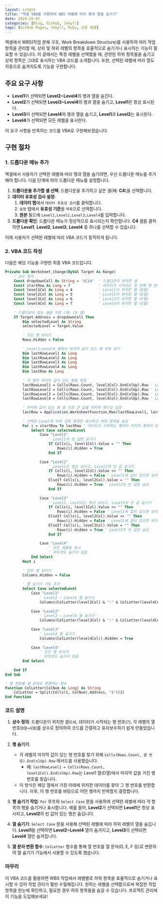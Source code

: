 ```yaml
---
layout: single
title: "엑셀 VBA를 사용하여 WBS 레벨에 따라 행과 열을 숨기기"
date: 2024-10-05
categories: [Blog, GitHub, Jekyll]
tags: [GitHub Pages, Jekyll, Ruby, 오류 해결]
---
```


엑셀에서 WBS(작업 분해 구조, Work Breakdown Structure)를 사용하여 여러 작업 항목을 관리할 때, 상위 및 하위 레벨의 항목을 효율적으로 숨기거나 표시하는 기능이 필요할 수 있습니다. 이 글에서는 특정 레벨을 선택했을 때, 관련된 하위 항목들을 숨기고 상위 항목은 그대로 표시하는 VBA 코드를 소개합니다. 또한, 선택된 레벨에 따라 열도 자동으로 숨겨지도록 기능을 구현합니다.

## 주요 요구 사항

- **Level1**이 선택되면 **Level2~Level4**의 행과 열을 숨긴다.
- **Level2**가 선택되면 **Level3~Level4**의 행과 열을 숨기고, **Level1**은 항상 표시된다.
- **Level3**이 선택되면 **Level4**의 행과 열을 숨기고, **Level1**과 **Level2**는 표시된다.
- **Level4**가 선택되면 모든 레벨을 표시한다.

이 요구 사항을 만족하는 코드를 VBA로 구현해보겠습니다.

## 구현 절차

### 1. 드롭다운 메뉴 추가

엑셀에서 사용자가 선택한 레벨에 따라 행과 열을 숨기려면, 우선 드롭다운 메뉴를 추가해야 합니다. 다음 단계에 따라 드롭다운 메뉴를 설정합니다.

1. **드롭다운을 추가할 셀 선택**: 드롭다운을 추가하고 싶은 셀(예: **C4**)을 선택합니다.
2. **데이터 유효성 검사 설정**: 
    1. **데이터 탭**에서 `데이터 유효성 검사`를 클릭합니다.
    2. `설정` 탭에서 **유효성 기준**을 `목록`으로 선택합니다.
    3. **원본** 필드에 `Level1,Level2,Level3,Level4`를 입력합니다.
3. **드롭다운 확인**: 드롭다운 메뉴가 정상적으로 표시되는지 확인합니다. **C4** 셀을 클릭하면 **Level1**, **Level2**, **Level3**, **Level4** 중 하나를 선택할 수 있습니다.

이제 사용자가 선택한 레벨에 따라 VBA 코드가 동작하게 됩니다.

### 2. VBA 코드 작성

다음은 해당 기능을 구현한 최종 VBA 코드입니다.

```vb
Private Sub Worksheet_Change(ByVal Target As Range)
    ' 상수 정의
    Const dropdownCell As String = "$C$4"  ' 드롭다운이 위치한 셀
    Const startRow As Long = 7             ' 데이터가 시작되는 첫 번째 행 번호
    Const level1Col As Long = 4            ' Level1이 위치한 열 (D열)
    Const level2Col As Long = 5            ' Level2이 위치한 열 (E열)
    Const level3Col As Long = 6            ' Level3이 위치한 열 (F열)
    Const level4Col As Long = 7            ' Level4이 위치한 열 (G열)
    
    ' 드롭다운이 있는 셀을 지정 (예: C4 셀)
    If Target.Address = dropdownCell Then
        Dim selectedLevel As String
        selectedLevel = Target.Value
        
        ' 모든 행 보이기
        Rows.Hidden = False
        
        ' Level1~Level4 열에서 마지막 값이 있는 행 번호 찾기
        Dim lastRowLevel1 As Long
        Dim lastRowLevel2 As Long
        Dim lastRowLevel3 As Long
        Dim lastRowLevel4 As Long
        Dim lastRow As Long
        
        ' 각 열의 마지막 값이 있는 행을 찾음
        lastRowLevel1 = Cells(Rows.Count, level1Col).End(xlUp).Row ' Level1
        lastRowLevel2 = Cells(Rows.Count, level2Col).End(xlUp).Row ' Level2
        lastRowLevel3 = Cells(Rows.Count, level3Col).End(xlUp).Row ' Level3
        lastRowLevel4 = Cells(Rows.Count, level4Col).End(xlUp).Row ' Level4
        
        ' 마지막 값이 있는 행 중 가장 큰 값을 마지막 행으로 설정
        lastRow = Application.WorksheetFunction.Max(lastRowLevel1, lastRowLevel2, lastRowLevel3, lastRowLevel4)
        
        ' 선택된 Level에 따라 상위 항목은 표시하고 하위 항목을 숨김
        For i = startRow To lastRow ' 데이터가 시작하는 행부터 마지막 행까지 반복
            Select Case selectedLevel
                Case "Level1"
                    ' Level1의 빈 값만 숨기기
                    If Cells(i, level1Col).Value = "" Then
                        Rows(i).Hidden = True
                    End If
                
                Case "Level2"
                    ' Level1은 항상 보이고, Level2의 빈 값 숨기기
                    If Cells(i, level1Col).Value <> "" Then
                        Rows(i).Hidden = False ' Level1에 값이 있으면 보이도록 설정
                    ElseIf Cells(i, level2Col).Value = "" Then
                        Rows(i).Hidden = True ' Level2의 빈 값만 숨김
                    End If
                
                Case "Level3"
                    ' Level1, Level2는 항상 보이고, Level3의 빈 값 숨기기
                    If Cells(i, level1Col).Value <> "" Then
                        Rows(i).Hidden = False ' Level1에 값이 있으면 보이도록 설정
                    ElseIf Cells(i, level2Col).Value <> "" Then
                        Rows(i).Hidden = False ' Level2에 값이 있으면 보이도록 설정
                    ElseIf Cells(i, level3Col).Value = "" Then
                        Rows(i).Hidden = True ' Level3의 빈 값만 숨김
                    End If
                
                Case "Level4"
                    ' 모든 레벨을 표시
                    ' 아무것도 숨기지 않음
            End Select
        Next i
        
        ' 모든 열 보이기
        Columns.Hidden = False
        
        ' 열 숨기기 기능 추가
        Select Case selectedLevel
            Case "Level1"
                ' Level2 ~ Level4 열 숨기기
                Columns(ColLetter(level2Col) & ":" & ColLetter(level4Col)).Hidden = True
                
            Case "Level2"
                ' Level3 ~ Level4 열 숨기기
                Columns(ColLetter(level3Col) & ":" & ColLetter(level4Col)).Hidden = True
                
            Case "Level3"
                ' Level4 열 숨기기
                Columns(ColLetter(level4Col)).Hidden = True
                
            Case "Level4"
                ' 모든 열 보이기
                ' 아무것도 숨기지 않음
        End Select
        
    End If
End Sub

' 열 번호를 열 문자로 변환하는 함수
Function ColLetter(ColNum As Long) As String
    ColLetter = Split(Cells(1, ColNum).Address, "$")(1)
End Function
```

### 코드 설명

1. **상수 정의**: 드롭다운이 위치한 셀(`C4`), 데이터가 시작되는 행 번호(`7`), 각 레벨의 열 번호(`D열`~`G열`)를 상수로 정의하여 코드를 간결하고 유지보수하기 쉽게 만들었습니다.
   
2. **행 숨기기**: 
   - 각 레벨의 마지막 값이 있는 행 번호를 찾기 위해 `Cells(Rows.Count, 열 번호).End(xlUp).Row` 메서드를 사용했습니다. 
     - 예: `lastRowLevel1 = Cells(Rows.Count, level1Col).End(xlUp).Row`는 Level1 열(D열)에서 마지막 값을 가진 행 번호를 찾습니다.
   - 이 방식은 해당 열에서 가장 아래에 위치한 데이터를 찾아 그 행 번호를 반환합니다. 이후, 이 행 번호를 바탕으로 어떤 행까지 반복할지 결정합니다.
   
3. **행 숨기기 작업**: `For` 루프와 `Select Case` 문을 사용하여 선택한 레벨에 따라 각 항목의 행을 숨기거나 표시합니다. 예를 들어, **Level2**가 선택되면 **Level1**은 항상 표시되고, **Level2**의 빈 값이 있는 행은 숨깁니다.

4. **열 숨기기**: `Select Case` 문을 사용해 선택된 레벨에 따라 하위 레벨의 열을 숨깁니다. **Level1**을 선택하면 **Level2~Level4** 열이 숨겨지고, **Level3**이 선택되면 **Level4** 열만 숨겨집니다.

5. **열 문자 변환 함수**: `ColLetter` 함수를 통해 열 번호를 열 문자(D, E, F 등)로 변환하여 열 숨기기 기능에서 사용할 수 있도록 했습니다.

### 마무리

이 VBA 코드를 활용하면 WBS 작업에서 레벨별로 하위 항목을 효율적으로 숨기거나 표시할 수 있어 작업 관리가 훨씬 수월해집니다. 원하는 레벨을 선택함으로써 복잡한 작업 항목을 한눈에 확인하고, 필요한 경우 하위 항목들을 숨길 수 있습니다. 프로젝트 관리에 이 기능을 도입해보세요!